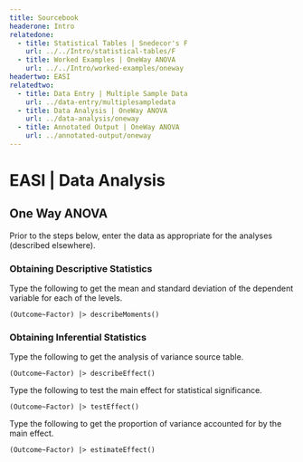 ```yaml
---
title: Sourcebook
headerone: Intro
relatedone:
  - title: Statistical Tables | Snedecor's F
    url: ../../Intro/statistical-tables/F
  - title: Worked Examples | OneWay ANOVA
    url: ../../Intro/worked-examples/oneway
headertwo: EASI
relatedtwo:
  - title: Data Entry | Multiple Sample Data
    url: ../data-entry/multiplesampledata
  - title: Data Analysis | OneWay ANOVA
    url: ../data-analysis/oneway
  - title: Annotated Output | OneWay ANOVA
    url: ../annotated-output/oneway
---
```


# EASI | Data Analysis

## One Way ANOVA

Prior to the steps below, enter the data as appropriate for the analyses (described elsewhere).

### Obtaining Descriptive Statistics

Type the following to get the mean and standard deviation of the dependent variable for each of the levels.

```{r}
(Outcome~Factor) |> describeMoments()
```

### Obtaining Inferential Statistics

Type the following to get the analysis of variance source table.

```{r}
(Outcome~Factor) |> describeEffect()
```

Type the following to test the main effect for statistical significance.

```{r}
(Outcome~Factor) |> testEffect()
```

Type the following to get the proportion of variance accounted for by the main effect.

```{r}
(Outcome~Factor) |> estimateEffect()
```
